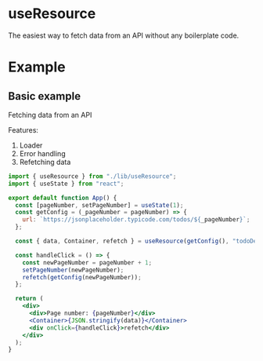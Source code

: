 # useResource

The easiest way to fetch data from an API without any boilerplate code.

# Example

## Basic example

Fetching data from an API

Features:

1. Loader
2. Error handling
3. Refetching data

```jsx
import { useResource } from "./lib/useResource";
import { useState } from "react";

export default function App() {
  const [pageNumber, setPageNumber] = useState(1);
  const getConfig = (_pageNumber = pageNumber) => {
    url: `https://jsonplaceholder.typicode.com/todos/${_pageNumber}`;
  };

  const { data, Container, refetch } = useResource(getConfig(), "todoDetails");

  const handleClick = () => {
    const newPageNumber = pageNumber + 1;
    setPageNumber(newPageNumber);
    refetch(getConfig(newPageNumber));
  };

  return (
    <div>
      <div>Page number: {pageNumber}</div>
      <Container>{JSON.stringify(data)}</Container>
      <div onClick={handleClick}>refetch</div>
    </div>
  );
}
```

